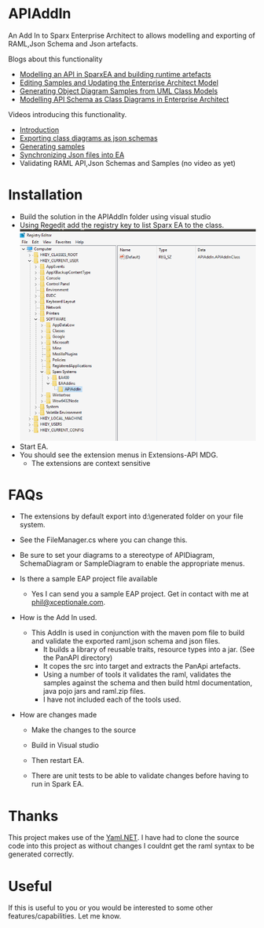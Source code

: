 # APIAddIn

An Add In to Sparx Enterprise Architect to allows modelling and exporting of RAML,Json Schema and Json artefacts.

Blogs about this functionality
 - [Modelling an API in SparxEA and building runtime artefacts](https://xceptionale.wordpress.com/2016/03/09/modelling-an-api-in-sparkea-and-building-runtime-artefacts/)
 - [Editing Samples and Updating the Enterprise Architect Model](https://xceptionale.wordpress.com/2016/02/21/editing-samples-and-updating-the-enterprise-architect-model/)
 - [Generating Object Diagram Samples from UML Class Models](https://xceptionale.wordpress.com/2016/02/21/generating-object-diagram-samples-from-uml-class-models/)
 - [Modelling API Schema as Class Diagrams in Enterprise Architect](https://xceptionale.wordpress.com/2016/02/21/modelling-api-schema-as-class-diagrams-in-enterprise-architect/)

Videos introducing this functionality.  
- [Introduction](https://www.youtube.com/watch?v=uzPYato5kCk)
- [Exporting class diagrams as json schemas](https://www.youtube.com/watch?v=FKTzZ6ObkGo)
- [Generating samples](https://www.youtube.com/watch?v=A0gYgGENT6U)
- [Synchronizing Json files into EA](https://www.youtube.com/watch?v=RnohxHbeX4w)
- Validating RAML API,Json Schemas and Samples (no video as yet)


# Installation

- Build the solution in the APIAddIn folder using visual studio
- Using Regedit add the registry key to list Sparx EA to the class.
![Synchronizing Json files into EA](./images/registry.png)
- Start EA.
- You should see the extension menus in Extensions-API MDG.
  -   The extensions are context sensitive


# FAQs
 - The extensions by default export into d:\generated folder on your file system.
  - See the FileManager.cs where you can change this.

- Be sure to set your diagrams to a stereotype of APIDiagram, SchemaDiagram or SampleDiagram to enable the appropriate menus.

- Is there a sample EAP project file available
  - Yes I can send you a sample EAP project.  Get in contact with me at phil@xceptionale.com.


- How is the Add In used.
  - This AddIn is used in conjunction with the maven pom file to build and validate the exported raml,json schema and json files.  
    - It builds a library of reusable traits, resource types into a jar. (See the PanAPI directory)
    - It copes the src into target and extracts the PanApi artefacts.
    - Using a number of tools it validates the raml, validates the samples against the schema and then build html documentation, java pojo jars and raml.zip files.
    - I have not included each of the tools used.

- How are changes made
  - Make the changes to the source
  - Build in Visual studio
  - Then restart EA.

  - There are unit tests to be able to validate changes before having to run in Spark EA.


# Thanks
  This project makes use of the [Yaml.NET](https://github.com/aaubry/YamlDotNet). I have had to clone the source code into this project as without changes I couldnt get the raml syntax to be generated correctly.

# Useful

If this is useful to you or you would be interested to some other features/capabilities. Let me know.
